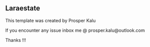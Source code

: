 ## Laraestate

<p>This template was created by Prosper Kalu</p>

<p>If you encounter any issue inbox me @ prosper.kalu@outlook.com</p>

<p>Thanks !!!</p>
